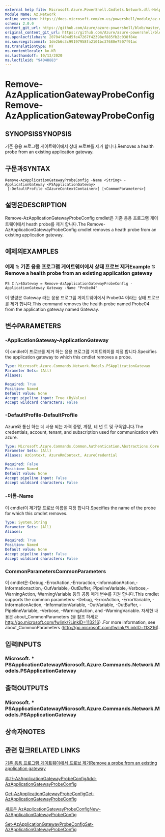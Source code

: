 ```yaml
---
external help file: Microsoft.Azure.PowerShell.Cmdlets.Network.dll-Help.xml
Module Name: Az.Network
online version: https://docs.microsoft.com/en-us/powershell/module/az.network/remove-azapplicationgatewayprobeconfig
schema: 2.0.0
content_git_url: https://github.com/Azure/azure-powershell/blob/master/src/Network/Network/help/Remove-AzApplicationGatewayProbeConfig.md
original_content_git_url: https://github.com/Azure/azure-powershell/blob/master/src/Network/Network/help/Remove-AzApplicationGatewayProbeConfig.md
ms.openlocfilehash: 20704f404d5fe47267f42398ef885fb2c038f84e
ms.sourcegitcommit: 1de2b6c3c99197958fa2101bc37680e7507f91ac
ms.translationtype: MT
ms.contentlocale: ko-KR
ms.lasthandoff: 10/13/2020
ms.locfileid: "94048883"
---
```

# <span data-ttu-id="24243-101">Remove-AzApplicationGatewayProbeConfig</span><span class="sxs-lookup"><span data-stu-id="24243-101">Remove-AzApplicationGatewayProbeConfig</span></span>

## <span data-ttu-id="24243-102">SYNOPSIS</span><span class="sxs-lookup"><span data-stu-id="24243-102">SYNOPSIS</span></span>
<span data-ttu-id="24243-103">기존 응용 프로그램 게이트웨이에서 상태 프로브를 제거 합니다.</span><span class="sxs-lookup"><span data-stu-id="24243-103">Removes a health probe from an existing application gateway.</span></span>

## <span data-ttu-id="24243-104">구문과</span><span class="sxs-lookup"><span data-stu-id="24243-104">SYNTAX</span></span>

```
Remove-AzApplicationGatewayProbeConfig -Name <String> -ApplicationGateway <PSApplicationGateway>
 [-DefaultProfile <IAzureContextContainer>] [<CommonParameters>]
```

## <span data-ttu-id="24243-105">설명은</span><span class="sxs-lookup"><span data-stu-id="24243-105">DESCRIPTION</span></span>
<span data-ttu-id="24243-106">Remove-AzApplicationGatewayProbeConfig cmdlet은 기존 응용 프로그램 게이트웨이에서 heath probe를 제거 합니다.</span><span class="sxs-lookup"><span data-stu-id="24243-106">The Remove-AzApplicationGatewayProbeConfig cmdlet removes a heath probe from an existing application gateway.</span></span>

## <span data-ttu-id="24243-107">예제의</span><span class="sxs-lookup"><span data-stu-id="24243-107">EXAMPLES</span></span>

### <span data-ttu-id="24243-108">예제 1: 기존 응용 프로그램 게이트웨이에서 상태 프로브 제거</span><span class="sxs-lookup"><span data-stu-id="24243-108">Example 1: Remove a health probe from an existing application gateway</span></span>
```
PS C:\>$Gateway = Remove-AzApplicationGatewayProbeConfig -ApplicationGateway Gateway -Name "Probe04"
```

<span data-ttu-id="24243-109">이 명령은 Gateway 라는 응용 프로그램 게이트웨이에서 Probe04 이라는 상태 프로브를 제거 합니다.</span><span class="sxs-lookup"><span data-stu-id="24243-109">This command removes the health probe named Probe04 from the application gateway named Gateway.</span></span>

## <span data-ttu-id="24243-110">변수</span><span class="sxs-lookup"><span data-stu-id="24243-110">PARAMETERS</span></span>

### <span data-ttu-id="24243-111">-ApplicationGateway</span><span class="sxs-lookup"><span data-stu-id="24243-111">-ApplicationGateway</span></span>
<span data-ttu-id="24243-112">이 cmdlet이 프로브를 제거 하는 응용 프로그램 게이트웨이를 지정 합니다.</span><span class="sxs-lookup"><span data-stu-id="24243-112">Specifies the application gateway to which this cmdlet removes a probe.</span></span>

```yaml
Type: Microsoft.Azure.Commands.Network.Models.PSApplicationGateway
Parameter Sets: (All)
Aliases:

Required: True
Position: Named
Default value: None
Accept pipeline input: True (ByValue)
Accept wildcard characters: False
```

### <span data-ttu-id="24243-113">-DefaultProfile</span><span class="sxs-lookup"><span data-stu-id="24243-113">-DefaultProfile</span></span>
<span data-ttu-id="24243-114">Azure와 통신 하는 데 사용 되는 자격 증명, 계정, 테 넌 트 및 구독입니다.</span><span class="sxs-lookup"><span data-stu-id="24243-114">The credentials, account, tenant, and subscription used for communication with azure.</span></span>

```yaml
Type: Microsoft.Azure.Commands.Common.Authentication.Abstractions.Core.IAzureContextContainer
Parameter Sets: (All)
Aliases: AzContext, AzureRmContext, AzureCredential

Required: False
Position: Named
Default value: None
Accept pipeline input: False
Accept wildcard characters: False
```

### <span data-ttu-id="24243-115">-이름</span><span class="sxs-lookup"><span data-stu-id="24243-115">-Name</span></span>
<span data-ttu-id="24243-116">이 cmdlet이 제거할 프로브 이름을 지정 합니다.</span><span class="sxs-lookup"><span data-stu-id="24243-116">Specifies the name of the probe for which this cmdlet removes.</span></span>

```yaml
Type: System.String
Parameter Sets: (All)
Aliases:

Required: True
Position: Named
Default value: None
Accept pipeline input: False
Accept wildcard characters: False
```

### <span data-ttu-id="24243-117">CommonParameters</span><span class="sxs-lookup"><span data-stu-id="24243-117">CommonParameters</span></span>
<span data-ttu-id="24243-118">이 cmdlet은-Debug,-ErrorAction,-Erroraction,-InformationAction,-Informationaction,-OutVariable,-OutBuffer,-PipelineVariable,-Verbose,-WarningAction,-WarningVariable 등의 공통 매개 변수를 지원 합니다.</span><span class="sxs-lookup"><span data-stu-id="24243-118">This cmdlet supports the common parameters: -Debug, -ErrorAction, -ErrorVariable, -InformationAction, -InformationVariable, -OutVariable, -OutBuffer, -PipelineVariable, -Verbose, -WarningAction, and -WarningVariable.</span></span> <span data-ttu-id="24243-119">자세한 내용은 about_CommonParameters (을 참조 하세요 http://go.microsoft.com/fwlink/?LinkID=113216) .</span><span class="sxs-lookup"><span data-stu-id="24243-119">For more information, see about_CommonParameters (http://go.microsoft.com/fwlink/?LinkID=113216).</span></span>

## <span data-ttu-id="24243-120">입력</span><span class="sxs-lookup"><span data-stu-id="24243-120">INPUTS</span></span>

### <span data-ttu-id="24243-121">Microsoft. \* PSApplicationGateway</span><span class="sxs-lookup"><span data-stu-id="24243-121">Microsoft.Azure.Commands.Network.Models.PSApplicationGateway</span></span>

## <span data-ttu-id="24243-122">출력</span><span class="sxs-lookup"><span data-stu-id="24243-122">OUTPUTS</span></span>

### <span data-ttu-id="24243-123">Microsoft. \* PSApplicationGateway</span><span class="sxs-lookup"><span data-stu-id="24243-123">Microsoft.Azure.Commands.Network.Models.PSApplicationGateway</span></span>

## <span data-ttu-id="24243-124">상속자</span><span class="sxs-lookup"><span data-stu-id="24243-124">NOTES</span></span>

## <span data-ttu-id="24243-125">관련 링크</span><span class="sxs-lookup"><span data-stu-id="24243-125">RELATED LINKS</span></span>

[<span data-ttu-id="24243-126">기존 응용 프로그램 게이트웨이에서 프로브 제거</span><span class="sxs-lookup"><span data-stu-id="24243-126">Remove a probe from an existing application gateway</span></span>](https://azure.microsoft.com/en-us/documentation/articles/application-gateway-create-probe-ps/#remove-a-probe-from-an-existing-application-gateway)

[<span data-ttu-id="24243-127">추가-AzApplicationGatewayProbeConfig</span><span class="sxs-lookup"><span data-stu-id="24243-127">Add-AzApplicationGatewayProbeConfig</span></span>](./Add-AzApplicationGatewayProbeConfig.md)

[<span data-ttu-id="24243-128">Get-AzApplicationGatewayProbeConfig</span><span class="sxs-lookup"><span data-stu-id="24243-128">Get-AzApplicationGatewayProbeConfig</span></span>](./Get-AzApplicationGatewayProbeConfig.md)

[<span data-ttu-id="24243-129">새로운 AzApplicationGatewayProbeConfig</span><span class="sxs-lookup"><span data-stu-id="24243-129">New-AzApplicationGatewayProbeConfig</span></span>](./New-AzApplicationGatewayProbeConfig.md)

[<span data-ttu-id="24243-130">Set-AzApplicationGatewayProbeConfig</span><span class="sxs-lookup"><span data-stu-id="24243-130">Set-AzApplicationGatewayProbeConfig</span></span>](./Set-AzApplicationGatewayProbeConfig.md)

